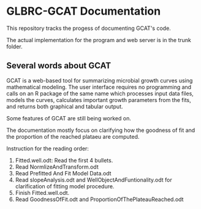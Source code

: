 <h1>GLBRC-GCAT Documentation</h1>
	
<p>This repository tracks the progess of documenting GCAT's code. </p>
<p>The actual implementation for the program and web server is in the trunk folder.</p>
<h2> Several words about GCAT </h2>
<p>GCAT is a web-based tool for summarizing microbial growth curves using mathematical modeling. The user interface requires no programming and calls on an R package of the same name which processes input data files, models the curves, calculates important growth parameters from the fits, and returns both graphical and tabular output. </p>

<p>Some features of GCAT are still being worked on. </p>
 		
<p>The documentation mostly focus on clarifying how the goodness of fit and the proportion of the reached plataeu are computed. </p>

<p>Instruction for the reading order:</p>
	<ol>
		<li> Fitted.well.odt: Read the first 4 bullets. </li>
		<li> Read NormlizeAndTransform.odt </li> 
		<li> Read Prefitted And Fit Model Data.odt </li>
		<li> Read slopeAnalysis.odt and WellObjectAndFuntionality.odt for clarification of fitting model procedure. </li>
		<li> Finish Fitted.well.odt. </li>
		<li> Read GoodnessOfFit.odt and ProportionOfThePlateauReached.odt</li>
	</ol>
